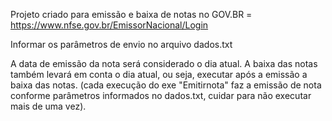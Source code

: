 Projeto criado para emissão e baixa de notas no GOV.BR = https://www.nfse.gov.br/EmissorNacional/Login

Informar os parâmetros de envio no arquivo dados.txt

A data de emissão da nota será considerado o dia atual. A baixa das notas também levará em conta o dia atual, ou seja, executar após a emissão a baixa das notas.
(cada execução do exe "Emitirnota" faz a emissão de nota conforme parâmetros informados no dados.txt, cuidar para não executar mais de uma vez). 


